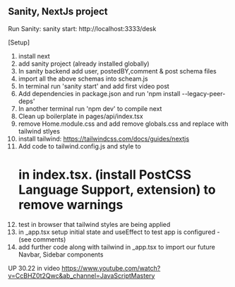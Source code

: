 ## Sanity, NextJs project

Run Sanity: sanity start:
http://localhost:3333/desk

[Setup]

1. install next
2. add sanity project (already installed globally)
3. In sanity backend add user, postedBY,comment & post schema files
4. import all the above schemas into scheam.js
5. In terminal run 'sanity start' and add first video post
6. Add dependencies in package.json and run 'npm install --legacy-peer-deps'
7. In another terminal run 'npm dev' to compile next
8. Clean up boilerplate in pages/api/index.tsx
9. remove Home.module.css and add remove globals.css and replace with tailwind stlyes
10. install tailwind: https://tailwindcss.com/docs/guides/nextjs
11. Add code to tailwind.config.js and style to <h1> in index.tsx. (install PostCSS Language Support, extension) to remove warnings
12. test in browser that tailwind styles are being applied
13. in \_app.tsx setup initial state and useEffect to test app is configured - (see comments)
14. add further code along with tailwind in \_app.tsx to import our future Navbar, Sidebar components

UP 30.22 in video
https://www.youtube.com/watch?v=CcBHZ0t2Qwc&ab_channel=JavaScriptMastery
